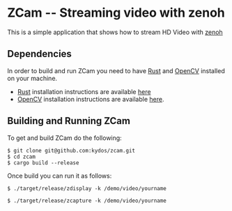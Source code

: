 # ZCam -- Streaming video with zenoh
This is a simple application that shows how to stream HD Video with [zenoh](http://zenoh.io)

## Dependencies
In order to build and run ZCam you need to have [Rust](rust-lang.org) and [OpenCV]() installed on your machine.
- [Rust](http://rust-lang.org) installation instructions are available [here](https://www.rust-lang.org/tools/install)
- [OpenCV](http://opencv.org) installation instructions are available [here](https://docs.opencv.org/trunk/df/d65/tutorial_table_of_content_introduction.html).

## Building and Running ZCam
To get and build ZCam do the following:

```
$ git clone git@github.com:kydos/zcam.git
$ cd zcam
$ cargo build --release
```

Once build you can run it as follows:

```
$ ./target/release/zdisplay -k /demo/video/yourname

$ ./target/release/zcapture -k /demo/video/yourname
```
